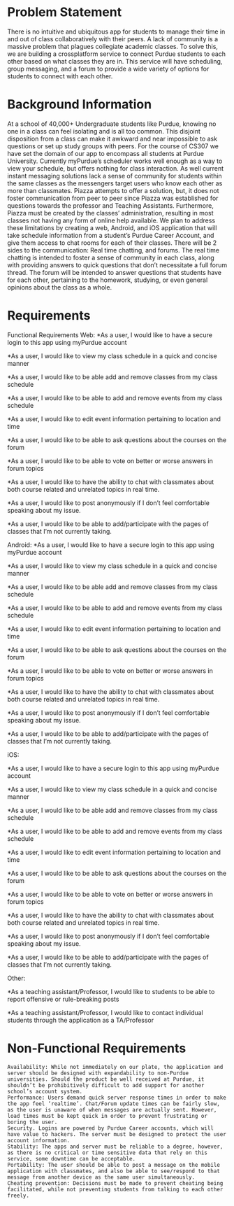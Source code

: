 # Problem Statement

There is no intuitive and ubiquitous app for students to manage their time in and out of class collaboratively with their peers. A lack of community is a massive problem that plagues collegiate academic classes. To solve this, we are building a crossplatform service to connect Purdue students to each other based on what classes they are in. This service will have scheduling, group messaging, and a forum to provide a wide variety of options for students to connect with each other.

# Background Information

At a school of 40,000+ Undergraduate students like Purdue, knowing no one in a class can feel isolating and is all too common. This disjoint disposition from a class can make it awkward and near impossible to ask questions or set up study groups with peers. For the course of CS307 we have set the domain of our app to encompass all students at Purdue University. 
Currently myPurdue’s scheduler works well enough as a way to view your schedule, but offers nothing for class interaction. As well current instant messaging solutions lack a sense of community for students within the same classes as the messengers target users who know each other as more than classmates. Piazza attempts to offer a solution, but, it does not foster communication from peer to peer since Piazza was established for questions towards the professor and Teaching Assistants. Furthermore, Piazza must be created by the classes’ administration, resulting in most classes not having any form of online help available. 
We plan to address these limitations by creating a web, Android, and iOS application that will take schedule information from a student’s Purdue Career Account, and give them access to chat rooms for each of their classes. There will be 2 sides to the communication: Real time chatting, and forums. The real time chatting is intended to foster a sense of community in each class, along with providing answers to quick questions that don’t necessitate a full forum thread. The forum will be intended to answer questions that students have for each other, pertaining to the homework, studying, or even general opinions about the class as a whole.

# Requirements 

Functional Requirements
Web:
*As a user, I would like to have a secure login to this app using myPurdue account

*As a user, I would like to view my class schedule in a quick and concise manner 

*As a user, I would like to be able add and remove classes from my class schedule 

*As a user, I would like to be able to add and remove events from my class schedule

*As a user, I would like to edit event information pertaining to location and time

*As a user, I would like to be able to ask questions about the courses on the forum

*As a user, I would like to be able to vote on better or worse answers in forum topics

*As a user, I would like to have the ability to chat with classmates about both course related and unrelated topics in real time.

*As a user, I would like to post anonymously if I don’t feel comfortable speaking about my issue.

*As a user, I would like to be able to add/participate with the pages of classes that I’m not currently taking.

Android:
*As a user, I would like to have a secure login to this app using myPurdue account

*As a user, I would like to view my class schedule in a quick and concise manner 

*As a user, I would like to be able add and remove classes from my class schedule 

*As a user, I would like to be able to add and remove events from my class schedule

*As a user, I would like to edit event information pertaining to location and time

*As a user, I would like to be able to ask questions about the courses on the forum

*As a user, I would like to be able to vote on better or worse answers in forum topics

*As a user, I would like to have the ability to chat with classmates about both course related and unrelated topics in real time.

*As a user, I would like to post anonymously if I don’t feel comfortable speaking about my issue.

*As a user, I would like to be able to add/participate with the pages of classes that I’m not currently taking.

iOS:

*As a user, I would like to have a secure login to this app using myPurdue account

*As a user, I would like to view my class schedule in a quick and concise manner 

*As a user, I would like to be able add and remove classes from my class schedule 

*As a user, I would like to be able to add and remove events from my class schedule

*As a user, I would like to edit event information pertaining to location and time

*As a user, I would like to be able to ask questions about the courses on the forum

*As a user, I would like to be able to vote on better or worse answers in forum topics

*As a user, I would like to have the ability to chat with classmates about both course related and unrelated topics in real time.

*As a user, I would like to post anonymously if I don’t feel comfortable speaking about my issue.

*As a user, I would like to be able to add/participate with the pages of classes that I’m not currently taking.

Other:

*As a teaching assistant/Professor, I would like to students to be able to report offensive or rule-breaking posts

*As a teaching assistant/Professor, I would like to contact individual students through the application as a TA/Professor




# Non-Functional Requirements

	Availability: While not immediately on our plate, the application and server should be designed with expandability to non-Purdue universities. Should the product be well received at Purdue, it shouldn’t be prohibitively difficult to add support for another school’s account system.
	Performance: Users demand quick server response times in order to make the app feel ‘realtime’. Chat/Forum update times can be fairly slow, as the user is unaware of when messages are actually sent. However, load times must be kept quick in order to prevent frustrating or boring the user.
	Security. Logins are powered by Purdue Career accounts, which will have value to hackers. The server must be designed to protect the user account information. 
	Stability: The apps and server must be reliable to a degree, however, as there is no critical or time sensitive data that rely on this service, some downtime can be acceptable.
	Portability: The user should be able to post a message on the mobile application with classmates, and also be able to see/respond to that message from another device as the same user simultaneously.
	Cheating prevention: Decisions must be made to prevent cheating being facilitated, while not preventing students from talking to each other freely.
